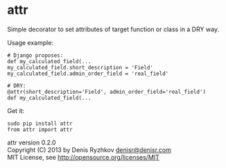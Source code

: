 attr
====

Simple decorator to set attributes of target function or class in a DRY way.

Usage example:

    # Django proposes:
    def my_calculated_field(...
    my_calculated_field.short_description = 'Field'
    my_calculated_field.admin_order_field = 'real_field'

    # DRY:
    @attr(short_description='Field', admin_order_field='real_field')
    def my_calculated_field(...

Get it:

    sudo pip install attr
    from attr import attr

attr version 0.2.0  
Copyright (C) 2013 by Denis Ryzhkov <denisr@denisr.com>  
MIT License, see http://opensource.org/licenses/MIT
